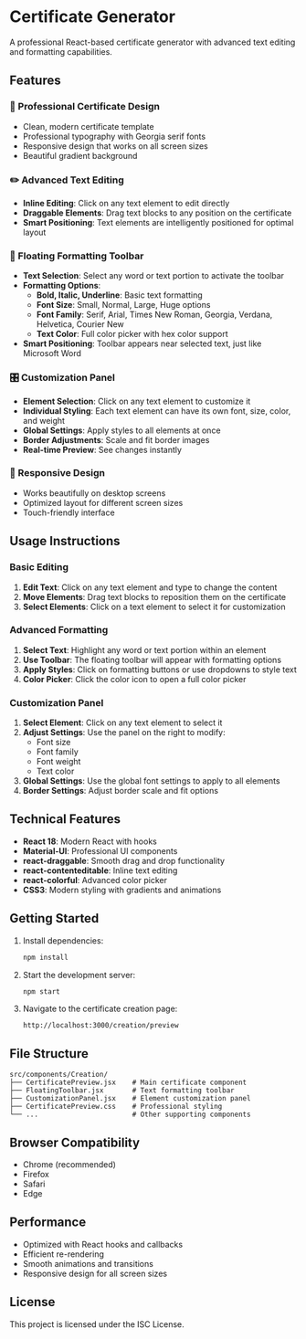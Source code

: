 # Certificate Generator

A professional React-based certificate generator with advanced text editing and formatting capabilities.

## Features

### 🎨 Professional Certificate Design
- Clean, modern certificate template
- Professional typography with Georgia serif fonts
- Responsive design that works on all screen sizes
- Beautiful gradient background

### ✏️ Advanced Text Editing
- **Inline Editing**: Click on any text element to edit directly
- **Draggable Elements**: Drag text blocks to any position on the certificate
- **Smart Positioning**: Text elements are intelligently positioned for optimal layout

### 🎯 Floating Formatting Toolbar
- **Text Selection**: Select any word or text portion to activate the toolbar
- **Formatting Options**:
  - **Bold, Italic, Underline**: Basic text formatting
  - **Font Size**: Small, Normal, Large, Huge options
  - **Font Family**: Serif, Arial, Times New Roman, Georgia, Verdana, Helvetica, Courier New
  - **Text Color**: Full color picker with hex color support
- **Smart Positioning**: Toolbar appears near selected text, just like Microsoft Word

### 🎛️ Customization Panel
- **Element Selection**: Click on any text element to customize it
- **Individual Styling**: Each text element can have its own font, size, color, and weight
- **Global Settings**: Apply styles to all elements at once
- **Border Adjustments**: Scale and fit border images
- **Real-time Preview**: See changes instantly

### 📱 Responsive Design
- Works beautifully on desktop screens
- Optimized layout for different screen sizes
- Touch-friendly interface

## Usage Instructions

### Basic Editing
1. **Edit Text**: Click on any text element and type to change the content
2. **Move Elements**: Drag text blocks to reposition them on the certificate
3. **Select Elements**: Click on a text element to select it for customization

### Advanced Formatting
1. **Select Text**: Highlight any word or text portion within an element
2. **Use Toolbar**: The floating toolbar will appear with formatting options
3. **Apply Styles**: Click on formatting buttons or use dropdowns to style text
4. **Color Picker**: Click the color icon to open a full color picker

### Customization Panel
1. **Select Element**: Click on any text element to select it
2. **Adjust Settings**: Use the panel on the right to modify:
   - Font size
   - Font family
   - Font weight
   - Text color
3. **Global Settings**: Use the global font settings to apply to all elements
4. **Border Settings**: Adjust border scale and fit options

## Technical Features

- **React 18**: Modern React with hooks
- **Material-UI**: Professional UI components
- **react-draggable**: Smooth drag and drop functionality
- **react-contenteditable**: Inline text editing
- **react-colorful**: Advanced color picker
- **CSS3**: Modern styling with gradients and animations

## Getting Started

1. Install dependencies:
   ```bash
   npm install
   ```

2. Start the development server:
   ```bash
   npm start
   ```

3. Navigate to the certificate creation page:
   ```
   http://localhost:3000/creation/preview
   ```

## File Structure

```
src/components/Creation/
├── CertificatePreview.jsx    # Main certificate component
├── FloatingToolbar.jsx       # Text formatting toolbar
├── CustomizationPanel.jsx    # Element customization panel
├── CertificatePreview.css    # Professional styling
└── ...                       # Other supporting components
```

## Browser Compatibility

- Chrome (recommended)
- Firefox
- Safari
- Edge

## Performance

- Optimized with React hooks and callbacks
- Efficient re-rendering
- Smooth animations and transitions
- Responsive design for all screen sizes

## License

This project is licensed under the ISC License. 